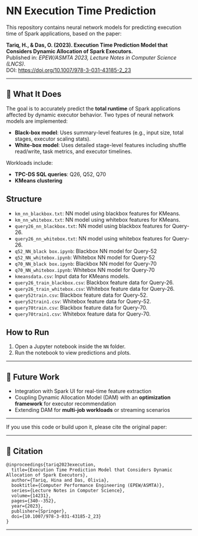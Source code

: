 # NN Execution Time Prediction

This repository contains neural network models for predicting execution time of Spark applications, based on the paper:

**Tariq, H., & Das, O. (2023). Execution Time Prediction Model that Considers Dynamic Allocation of Spark Executors.**  
Published in: *EPEW/ASMTA 2023, Lecture Notes in Computer Science (LNCS)*.  
DOI: https://doi.org/10.1007/978-3-031-43185-2_23

---

## 🧠 What It Does
The goal is to accurately predict the **total runtime** of Spark applications affected by dynamic executor behavior.
Two types of neural network models are implemented:
- **Black-box model**: Uses summary-level features (e.g., input size, total stages, executor scaling stats).
- **White-box model**: Uses detailed stage-level features including shuffle read/write, task metrics, and executor timelines.

Workloads include:

- **TPC-DS SQL queries**: Q26, Q52, Q70
- **KMeans clustering**



## Structure

- `km_nn_blackbox.txt`: NN model using blackbox features for KMeans.
- `km_nn_whitebox.txt`: NN model using whitebox features for KMeans.
- `query26_nn_blackbox.txt`: NN model using blackbox features for Query-26.
- `query26_nn_whitebox.txt`: NN model using whitebox features for Query-26.
- `q52_NN_black box.ipynb`: Blackbox NN model for Query-52
- `q52_NN_whitebox.ipynb`: Whitebox NN model for Query-52
- `q70_NN_black box.ipynb`: Blackbox NN model for Query-70
- `q70_NN_whitebox.ipynb`: Whitebox NN model for Query-70
- `kmeansdata.csv`: Input data for KMeans models.
- `query26_train_blackbox.csv`: Blackbox feature data for Query-26.
- `query26_train_whitebox.csv`: Whitebox feature data for Query-26.
- `query52train.csv`: Blackbox feature data for Query-52.
- `query52train1.csv`: Whitebox feature data for Query-52.
- `query70train.csv`: Blackbox feature data for Query-70.
- `query70train1.csv`: Whitebox feature data for Query-70.


## How to Run

1. Open a Jupyter notebook inside the `NN` folder.
2. Run the notebook to view predictions and plots.

---

## 🔧 Future Work

- Integration with Spark UI for real-time feature extraction
- Coupling Dynamic Allocation Model (DAM) with an **optimization framework** for executor recommendation
- Extending DAM for **multi-job workloads** or streaming scenarios

---

If you use this code or build upon it, please cite the original paper:

---

## 📢 Citation

```
@inproceedings{tariq2023execution,
  title={Execution Time Prediction Model that Considers Dynamic Allocation of Spark Executors},
  author={Tariq, Hina and Das, Olivia},
  booktitle={Computer Performance Engineering (EPEW/ASMTA)},
  series={Lecture Notes in Computer Science},
  volume={14231},
  pages={340--352},
  year={2023},
  publisher={Springer},
  doi={10.1007/978-3-031-43185-2_23}
}
```
---



